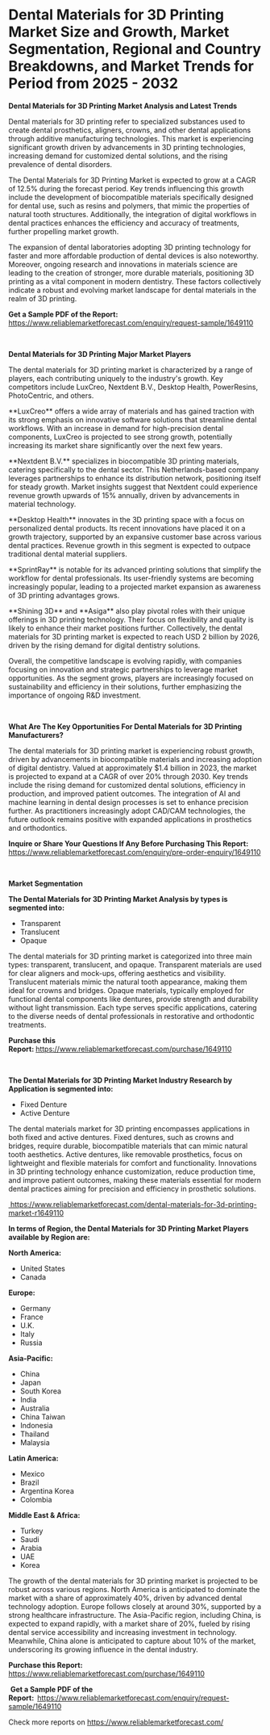 <p><h1>Dental Materials for 3D Printing Market Size and Growth, Market Segmentation, Regional and Country Breakdowns, and Market Trends for Period from 2025 -  2032</h1></p><p><strong>Dental Materials for 3D Printing Market Analysis and Latest Trends</strong></p>
<p><p>Dental materials for 3D printing refer to specialized substances used to create dental prosthetics, aligners, crowns, and other dental applications through additive manufacturing technologies. This market is experiencing significant growth driven by advancements in 3D printing technologies, increasing demand for customized dental solutions, and the rising prevalence of dental disorders.</p><p>The Dental Materials for 3D Printing Market is expected to grow at a CAGR of 12.5% during the forecast period. Key trends influencing this growth include the development of biocompatible materials specifically designed for dental use, such as resins and polymers, that mimic the properties of natural tooth structures. Additionally, the integration of digital workflows in dental practices enhances the efficiency and accuracy of treatments, further propelling market growth.</p><p>The expansion of dental laboratories adopting 3D printing technology for faster and more affordable production of dental devices is also noteworthy. Moreover, ongoing research and innovations in materials science are leading to the creation of stronger, more durable materials, positioning 3D printing as a vital component in modern dentistry. These factors collectively indicate a robust and evolving market landscape for dental materials in the realm of 3D printing.</p></p>
<p><strong>Get a Sample PDF of the Report:&nbsp;</strong> <a href="https://www.reliablemarketforecast.com/enquiry/request-sample/1649110?utm_campaign=2876&utm_medium=2&utm_source=Github&utm_content=ia&utm_term=26032025&utm_id=dental-materials-for-3d-printing">https://www.reliablemarketforecast.com/enquiry/request-sample/1649110</a></p>
<p>&nbsp;</p>
<p><strong>Dental Materials for 3D Printing Major Market Players</strong></p>
<p><p>The dental materials for 3D printing market is characterized by a range of players, each contributing uniquely to the industry's growth. Key competitors include LuxCreo, Nextdent B.V., Desktop Health, PowerResins, PhotoCentric, and others.</p><p>**LuxCreo** offers a wide array of materials and has gained traction with its strong emphasis on innovative software solutions that streamline dental workflows. With an increase in demand for high-precision dental components, LuxCreo is projected to see strong growth, potentially increasing its market share significantly over the next few years.</p><p>**Nextdent B.V.** specializes in biocompatible 3D printing materials, catering specifically to the dental sector. This Netherlands-based company leverages partnerships to enhance its distribution network, positioning itself for steady growth. Market insights suggest that Nextdent could experience revenue growth upwards of 15% annually, driven by advancements in material technology.</p><p>**Desktop Health** innovates in the 3D printing space with a focus on personalized dental products. Its recent innovations have placed it on a growth trajectory, supported by an expansive customer base across various dental practices. Revenue growth in this segment is expected to outpace traditional dental material suppliers.</p><p>**SprintRay** is notable for its advanced printing solutions that simplify the workflow for dental professionals. Its user-friendly systems are becoming increasingly popular, leading to a projected market expansion as awareness of 3D printing advantages grows.</p><p>**Shining 3D** and **Asiga** also play pivotal roles with their unique offerings in 3D printing technology. Their focus on flexibility and quality is likely to enhance their market positions further. Collectively, the dental materials for 3D printing market is expected to reach USD 2 billion by 2026, driven by the rising demand for digital dentistry solutions.</p><p>Overall, the competitive landscape is evolving rapidly, with companies focusing on innovation and strategic partnerships to leverage market opportunities. As the segment grows, players are increasingly focused on sustainability and efficiency in their solutions, further emphasizing the importance of ongoing R&D investment.</p></p>
<p>&nbsp;</p>
<p><strong>What Are The Key Opportunities For Dental Materials for 3D Printing Manufacturers?</strong></p>
<p><p>The dental materials for 3D printing market is experiencing robust growth, driven by advancements in biocompatible materials and increasing adoption of digital dentistry. Valued at approximately $1.4 billion in 2023, the market is projected to expand at a CAGR of over 20% through 2030. Key trends include the rising demand for customized dental solutions, efficiency in production, and improved patient outcomes. The integration of AI and machine learning in dental design processes is set to enhance precision further. As practitioners increasingly adopt CAD/CAM technologies, the future outlook remains positive with expanded applications in prosthetics and orthodontics.</p></p>
<p><strong>Inquire or Share Your Questions If Any Before Purchasing This Report:</strong> <a href="https://www.reliablemarketforecast.com/enquiry/pre-order-enquiry/1649110?utm_campaign=2876&utm_medium=2&utm_source=Github&utm_content=ia&utm_term=26032025&utm_id=dental-materials-for-3d-printing">https://www.reliablemarketforecast.com/enquiry/pre-order-enquiry/1649110</a></p>
<p>&nbsp;</p>
<p><strong>Market Segmentation</strong></p>
<p><strong>The Dental Materials for 3D Printing Market Analysis by types is segmented into:</strong></p>
<p><ul><li>Transparent</li><li>Translucent</li><li>Opaque</li></ul></p>
<p><p>The dental materials for 3D printing market is categorized into three main types: transparent, translucent, and opaque. Transparent materials are used for clear aligners and mock-ups, offering aesthetics and visibility. Translucent materials mimic the natural tooth appearance, making them ideal for crowns and bridges. Opaque materials, typically employed for functional dental components like dentures, provide strength and durability without light transmission. Each type serves specific applications, catering to the diverse needs of dental professionals in restorative and orthodontic treatments.</p></p>
<p><strong>Purchase this Report:&nbsp;</strong><a href="https://www.reliablemarketforecast.com/purchase/1649110?utm_campaign=2876&utm_medium=2&utm_source=Github&utm_content=ia&utm_term=26032025&utm_id=dental-materials-for-3d-printing">https://www.reliablemarketforecast.com/purchase/1649110</a></p>
<p>&nbsp;</p>
<p><strong>The Dental Materials for 3D Printing Market Industry Research by Application is segmented into:</strong></p>
<p><ul><li>Fixed Denture</li><li>Active Denture</li></ul></p>
<p><p>The dental materials market for 3D printing encompasses applications in both fixed and active dentures. Fixed dentures, such as crowns and bridges, require durable, biocompatible materials that can mimic natural tooth aesthetics. Active dentures, like removable prosthetics, focus on lightweight and flexible materials for comfort and functionality. Innovations in 3D printing technology enhance customization, reduce production time, and improve patient outcomes, making these materials essential for modern dental practices aiming for precision and efficiency in prosthetic solutions.</p></p>
<p><a href="https://www.reliablemarketforecast.com/dental-materials-for-3d-printing-market-r1649110?utm_campaign=2876&utm_medium=2&utm_source=Github&utm_content=ia&utm_term=26032025&utm_id=dental-materials-for-3d-printing">&nbsp;https://www.reliablemarketforecast.com/dental-materials-for-3d-printing-market-r1649110</a></p>
<p><strong>In terms of Region, the Dental Materials for 3D Printing Market Players available by Region are:</strong></p>
<p>
    <p> <strong> North America: </strong>
        <ul>
            <li>United States</li>
            <li>Canada</li>
        </ul>
        </p> 
    <p> <strong> Europe: </strong>
        <ul>
            <li>Germany</li>
            <li>France</li>
            <li>U.K.</li>
            <li>Italy</li>
            <li>Russia</li>
        </ul>
        </p> 
    <p> <strong> Asia-Pacific: </strong>
        <ul>
            <li>China</li>
            <li>Japan</li>
            <li>South Korea</li>
            <li>India</li>
            <li>Australia</li>
            <li>China Taiwan</li>
            <li>Indonesia</li>
            <li>Thailand</li>
            <li>Malaysia</li>
        </ul>
        </p> 
    <p> <strong> Latin America: </strong>
        <ul>
            <li>Mexico</li>
            <li>Brazil</li>
            <li>Argentina Korea</li>
            <li>Colombia</li>
        </ul>
        </p> 
    <p> <strong> Middle East & Africa: </strong>
        <ul>
            <li>Turkey</li>
            <li>Saudi</li>
            <li>Arabia</li>
            <li>UAE</li>
            <li>Korea</li>
        </ul>
    </p>
    </p>
<p><p>The growth of the dental materials for 3D printing market is projected to be robust across various regions. North America is anticipated to dominate the market with a share of approximately 40%, driven by advanced dental technology adoption. Europe follows closely at around 30%, supported by a strong healthcare infrastructure. The Asia-Pacific region, including China, is expected to expand rapidly, with a market share of 20%, fueled by rising dental service accessibility and increasing investment in technology. Meanwhile, China alone is anticipated to capture about 10% of the market, underscoring its growing influence in the dental industry.</p></p>
<p><strong>Purchase this Report: </strong><a href="https://www.reliablemarketforecast.com/purchase/1649110?utm_campaign=2876&utm_medium=2&utm_source=Github&utm_content=ia&utm_term=26032025&utm_id=dental-materials-for-3d-printing">https://www.reliablemarketforecast.com/purchase/1649110</a></p>
<p>&nbsp;<strong>Get a Sample PDF of the Report:&nbsp;&nbsp;</strong><a href="https://www.reliablemarketforecast.com/enquiry/request-sample/1649110?utm_campaign=2876&utm_medium=2&utm_source=Github&utm_content=ia&utm_term=26032025&utm_id=dental-materials-for-3d-printing">https://www.reliablemarketforecast.com/enquiry/request-sample/1649110</a></p>
<p><strong></strong></p>
<p>Check more reports on <a href="https://www.reliablemarketforecast.com/?utm_campaign=2876&utm_medium=2&utm_source=Github&utm_content=ia&utm_term=26032025&utm_id=dental-materials-for-3d-printing">https://www.reliablemarketforecast.com/</a></p>